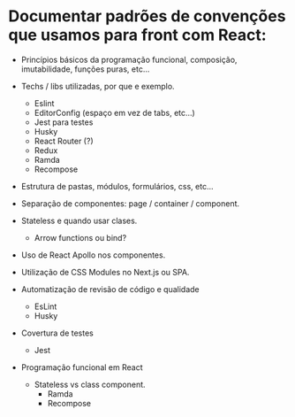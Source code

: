 # Documentar padrões de convenções que usamos para front com React:

* Princípios básicos da programação funcional, composição, imutabilidade, funções puras, etc...
* Techs / libs utilizadas, por que e exemplo.
  * Eslint
  * EditorConfig (espaço em vez de tabs, etc...)
  * Jest para testes
  * Husky
  * React Router (?)
  * Redux
  * Ramda
  * Recompose
* Estrutura de pastas, módulos, formulários, css, etc...
* Separação de componentes: page / container / component.
* Stateless e quando usar clases.
  * Arrow functions ou bind?
* Uso de React Apollo nos componentes.
* Utilização de CSS Modules no Next.js ou SPA.


* Automatização de revisão de código e qualidade
  * EsLint
  * Husky

* Covertura de testes
  * Jest

* Programação funcional em React
  * Stateless vs class component.
    * Ramda
    * Recompose

